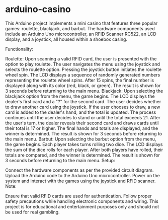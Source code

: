 # arduino-casino
This Arduino project implements a mini casino that features three popular games: roulette, blackjack, and barbut. The hardware components used include an Arduino Uno microcontroller, an RFID Scanner RC522, an LCD display, and a joystick, all housed within a shoebox casing.

Functionality:

Roulette:
Upon scanning a valid RFID card, the user is presented with the option to play roulette.
The user navigates the menu using the joystick and selects the roulette option.
Pressing the joystick button initiates the roulette wheel spin.
The LCD displays a sequence of randomly generated numbers representing the roulette wheel spins.
After 15 spins, the final number is displayed along with its color (red, black, or green).
The result is shown for 3 seconds before returning to the main menu.
Blackjack:
Upon selecting the blackjack option from the menu, the game begins.
The LCD displays the dealer's first card and a "?" for the second card.
The user decides whether to draw another card using the joystick.
If the user chooses to draw, a new card is added to the dealer's hand, and the total is updated.
The process continues until the user decides to stand or until the total exceeds 21.
After the user's turn, the dealer reveals their second card and draws cards until their total is 17 or higher.
The final hands and totals are displayed, and the winner is determined.
The result is shown for 3 seconds before returning to the main menu.
Barbut:
Upon selecting the barbut option from the menu, the game begins.
Each player takes turns rolling two dice.
The LCD displays the sum of the dice rolls for each player.
After both players have rolled, their totals are compared, and the winner is determined.
The result is shown for 3 seconds before returning to the main menu.
Setup:

Connect the hardware components as per the provided circuit diagram.
Upload the Arduino code to the Arduino Uno microcontroller.
Power on the system and interact with the games using the joystick and RFID scanner.
Note:

Ensure that valid RFID cards are used for authentication.
Follow proper safety precautions while handling electronic components and wiring.
This project is for educational and entertainment purposes only and should not be used for real gambling.
